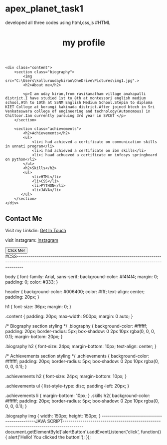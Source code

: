 # apex_planet_task1
developed all three codes using html,css,js
#HTML
<!DOCTYPE html>
<html lang="en">
<head>
    <meta charset="UTF-8">
    <meta name="viewport" content="width=device-width, initial-scale=1.0">
    <title>my profile</title>
    <link rel="stylesheet" href="style.css">
</head>
<body>
    <header>
        <h1>my profile</h1>
    </header>
    
    <div class="content">
        <section class="biography">
            <img src="C:\Users\kolluruudaykiran\OneDrive\Pictures\img1.jpg".>
            <h2>About me</h2>
            
            <p>I am uday kiran,from ravikamatham village anakapalli district.I have studied 1st to 8th at montessori english medium school,9th to 10th at SSNM English Medium School.Stepin to diploma KIET College at korangi kakinada district.After joined btech in Sri Venkateswara college of engineering and technology(Autonomous) in Chittoor.Iam currently pursuing 3rd year in SVCET </p>
        </section>

        <section class="achievements">
            <h2>Achievements</h2>
            <ul>
                <li>i had achieved a certificate on communication skills in unnati program</li>
                <li>i had achieved a certificate on ibm skills</li>
                <li>i haad achueved a certificate on infosys springboard on python</li>
            </ul>
            <h2>Skills</h2>
            <ul>
                <li>HTML</li>
                <li>CSS</li>
                <li>PYTHON</li>
                <li>JAVA</li>  
           </ul>
        </section>
    </div>
   <section>
            <h2>Contact Me</h2>
            <p>Visit my Linkdin: <a href="https://www.linkedin.com/in/uday-kiran-kolluru?utm_source=share&utm_campaign=share_via&utm_content=profile&utm_medium=android_app">Get In Touch</a></p>
            <p>visit instagram: <a href="https://www.instagram.com/?__pwa=1">Instagram</a></p>
            <button id="alertButton">Click Me!</button>
    </section>
</body>
</html>
#CSS---------------------------------------------------------------------------------------------------------------------------------------------------------------

body {
    font-family: Arial, sans-serif;
    background-color: #f4f4f4;
    margin: 0;
    padding: 0;
    color: #333;
}


header {
    background-color: #006400;
    color: #fff;
    text-align: center;
    padding: 20px;
}

h1 {
    font-size: 36px;
    margin: 0;
}


.content {
    padding: 20px;
    max-width: 900px;
    margin: 0 auto;
}

/* Biography section styling */
.biography {
    background-color: #ffffff;
    padding: 20px;
    border-radius: 5px;
    box-shadow: 0 2px 10px rgba(0, 0, 0, 0.1);
    margin-bottom: 20px;
}

.biography h2 {
    font-size: 24px;
    margin-bottom: 10px;
    text-align: center;
}




/* Achievements section styling */
.achievements {
    background-color: #ffffff;
    padding: 20px;
    border-radius: 5px;
    box-shadow: 0 2px 10px rgba(0, 0, 0, 0.1);
}

.achievements h2 {
    font-size: 24px;
    margin-bottom: 10px;
}

.achievements ul {
    list-style-type: disc;
    padding-left: 20px;
}

.achievements li {
    margin-bottom: 10px;
}
.skills h2{
  background-color: #ffffff;
    padding: 20px;
    border-radius: 5px;
    box-shadow: 0 2px 10px rgba(0, 0, 0, 0.1);
}

.biography img {
    width: 150px;
    height: 150px;
}
---------------------------------------------JAVA SCRIPT----------------------------------------------------------------------------------------
document.getElementById('alertButton').addEventListener('click', function() {
    alert('Hello! You clicked the button!');
});
